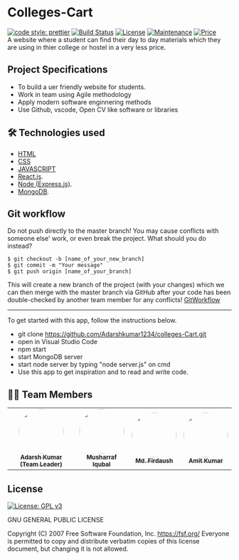 # Colleges-Cart
<a href="https://github.com/prettier/prettier"><img alt="code style: prettier" src="https://img.shields.io/badge/code_style-prettier-ff69b4.svg?style=flat-square?style=flat-square" /></a>
  <a href="https://travis-ci.org/badges/badgerbadgerbadger"><img alt="Build Status" src="http://img.shields.io/travis/badges/badgerbadgerbadger.svg?style=flat-square?style=flat-square" /></a>
  <a href="https://img.shields.io/badge/License-MIT-yellow"><img alt="License" src="https://img.shields.io/badge/License-MIT-yellow.svg?style=flat-square?style=flat-square" /></a>
  <a href="https://github.com/3034saurabhkumar/Learning-Camp"><img alt="Maintenance" src="https://img.shields.io/badge/maintained-yes-green.svg?style=flat-square" /></a>
<a href="https://img.shields.io/badge/price-free-ff69b4"><img alt="Price" src="https://img.shields.io/badge/price-free-ff69b4?style=flat-square" /></a><br>
A website where a student can find their day to day materials which they are using in thier college or hostel in a very less price.

## Project Specifications

* To build a uer friendly website for students.
* Work in team using Agile methodology
* Apply modern software enginnering methods
* Use Github, vscode, Open CV like software or libraries

## 🛠 Technologies used
- [HTML]()
- [CSS]()
- [JAVASCRIPT]()
- [React.js](https://reactjs.org/).
- [Node (Express.js)](http://expressjs.com/).
- [MongoDB](https://www.mongodb.com/).

## Git workflow

Do not push directly to the master branch! You may cause conflicts with someone else' work, or even break the project.
What should you do instead?

```
$ git checkout -b [name_of_your_new_branch]
$ git commit -m "Your message"
$ git push origin [name_of_your_branch]
```
This will create a new branch of the project (with your changes) which we can then merge with the master branch via GitHub after your code has been double-checked by another team member for any conflicts!
[GitWorkflow](gitflow/gitflow-en.md)

***



To get started with this app, follow the instructions below.

- git clone https://github.com/Adarshkumar1234/colleges-Cart.git
- open in Visual Studio Code
- npm start
- start MongoDB server
- start node server by typing "node server.js" on cmd
- Use this app to get inspiration and to read and write code.

## 👨‍💻 Team Members

<table>
  <tr>
    <td align="center"><a href="https://github.com/Adarshkumar1234"><img style="border-radius: 50%;" src="[https://avatars.githubusercontent.com/u/47604137?s=60&v=4](https://github.com/account)" width="100px;" alt=""/><br /><sub><b>Adarsh Kumar (Team Leader)</b></sub></a><br /><a href="https://github.com/atilara" title="Átila's Profile"></a></td>
    <td align="center"><a href="https://github.com/musharrafiqubal"><img style="border-radius: 50%;" src="https://avatars.githubusercontent.com/u/64920299?v=4" width="100px;" alt=""/><br /><sub><b>Musharraf Iqubal</b></sub></a><br /><a href="https://github.com/arthursca" title="Arthur's Profile"></a></td>
    <td align="center"><a href="https://github.com/noronha1612"><img style="border-radius: 50%;" src="" width="100px;" alt=""/><br /><sub><b>Md. Firdaush</b></sub></a><br /><a href="https://github.com/noronha1612" title="Gabriel's Profile"></a></td>
    <td align="center"><a href="https://github.com/Amit8083"><img style="border-radius: 50%;" src="https://avatars.githubusercontent.com/u/82259977?v=4" width="100px;" alt=""/><br /><sub><b>Amit Kumar</b></sub></a><br /><a href="https://github.com/Amit8083" title="Amit's Profile"></a></td>
  </tr>
</table>

## License

[![License: GPL v3](https://img.shields.io/badge/License-GPLv3-blue.svg)](https://www.gnu.org/licenses/gpl-3.0)

GNU GENERAL PUBLIC LICENSE

Copyright (C) 2007 Free Software Foundation, Inc. <https://fsf.org/>
 Everyone is permitted to copy and distribute verbatim copies
 of this license document, but changing it is not allowed.

